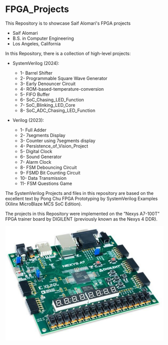 # FPGA_Projects

This Repository is to showcase Saif Alomari's FPGA projects

- Saif Alomari
- B.S. in Computer Engineering 
- Los Angeles, California


In this Repository, there is a collection of high-level projects: 

- SystemVerilog (2024):
    - 1- Barrel Shifter
    - 2- Programmable Square Wave Generator
    - 3- Early Denouncer Circuit
    - 4- ROM-based-temperature-conversion
    - 5- FIFO Buffer
    - 6- SoC_Chasing_LED_Function
    - 7- SoC_Blinking_LED_Core
    - 8- SoC_ADC_Chasing_LED_Function

- Verilog (2023):
    - 1- Full Adder
    - 2- 7segments Display
    - 3- Counter using 7segments display
    - 4- Persistence_of_Vision_Project
    - 5- Digital Clock
    - 6- Sound Generator
    - 7- Alarm Clock
    - 8- FSM Debouncing Circuit
    - 9- FSMD Bit Counting Circuit
    - 10- Data Transmission
    - 11- FSM Questions Game

The SystemVerilog Projects and files in this repository are based on the excellent text by Pong Chu FPGA Prototyping by SystemVerilog Examples (Xilinx MicroBlaze MCS SoC Edition). 

The projects in this Repository were implemented on the ”Nexys A7-100T” FPGA trainer board by DIGILENT (previously known as the Nexys 4 DDR).

<img src='./NexysA7-100T.jpg' width='800'>
